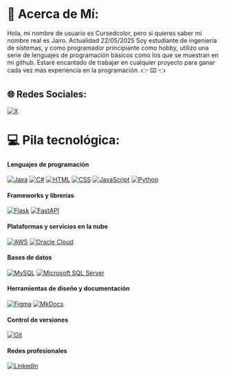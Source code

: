 # 💫 Acerca de Mí:
Hola, mi nombre de usuario es Cursedcolor, pero si quieres saber mi nombre real es Jairo. Actualidad 22/05/2025 Soy estudiante de ingeniería de sistemas, y como programador principiante como hobby, utilizo una serie de lenguajes de programación básicos como los que se muestran en mi github. Estaré encantado de trabajar en cualquier proyecto para ganar cada vez más experiencia en la programación. :point_right: :keyboard: :point_left:


## 🌐 Redes Sociales:
[![X](https://img.shields.io/badge/X-black.svg?logo=X&logoColor=white)](https://x.com/Curcolor) 

# 💻 Pila tecnológica:

#### Lenguajes de programación
[![Java](https://img.shields.io/badge/Java-%23ED8B00.svg?logo=openjdk&logoColor=white)](#)
[![C#](https://custom-icon-badges.demolab.com/badge/C%23-%23239120.svg?logo=cshrp&logoColor=white)](#)
[![HTML](https://img.shields.io/badge/HTML-%23E34F26.svg?logo=html5&logoColor=white)](#)
[![CSS](https://img.shields.io/badge/CSS-1572B6?logo=css3&logoColor=fff)](#)
[![JavaScript](https://img.shields.io/badge/JavaScript-F7DF1E?logo=javascript&logoColor=000)](#)
[![Python](https://img.shields.io/badge/Python-3776AB?logo=python&logoColor=fff)](#)

#### Frameworks y librerías
[![Flask](https://img.shields.io/badge/Flask-000?logo=flask&logoColor=fff)](#)
[![FastAPI](https://img.shields.io/badge/FastAPI-009485.svg?logo=fastapi&logoColor=white)](#)

#### Plataformas y servicios en la nube
[![AWS](https://img.shields.io/badge/AWS-%23FF9900.svg?logo=amazon-web-services&logoColor=white)](#)
[![Oracle Cloud](https://custom-icon-badges.demolab.com/badge/Oracle%20Cloud-F80000?logo=oracle&logoColor=white)](#) 

#### Bases de datos
[![MySQL](https://img.shields.io/badge/MySQL-4479A1?logo=mysql&logoColor=fff)](#) 
[![Microsoft SQL Server](https://custom-icon-badges.demolab.com/badge/Microsoft%20SQL%20Server-CC2927?logo=mssqlserver-white&logoColor=white)](#)

#### Herramientas de diseño y documentación
[![Figma](https://img.shields.io/badge/Figma-F24E1E?logo=figma&logoColor=white)](#)
[![MkDocs](https://img.shields.io/badge/MkDocs-526CFE?logo=materialformkdocs&logoColor=fff)](#)

#### Control de versiones
[![Git](https://img.shields.io/badge/Git-F05032?logo=git&logoColor=fff)](#)

#### Redes profesionales
[![LinkedIn](https://custom-icon-badges.demolab.com/badge/LinkedIn-0A66C2?logo=linkedin-white&logoColor=fff)](www.linkedin.com/in/jairo-andrés-arcia-osorio-a66525201)

<!-- Proudly created with GPRM ( https://gprm.itsvg.in ) -->

